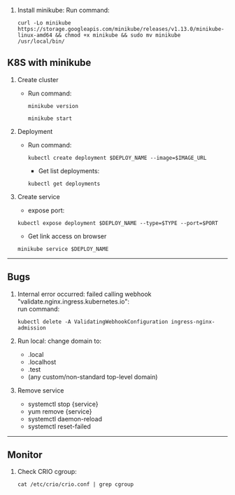 1. Install minikube:
   Run command:

   ```none
   curl -Lo minikube https://storage.googleapis.com/minikube/releases/v1.13.0/minikube-linux-amd64 && chmod +x minikube && sudo mv minikube /usr/local/bin/
   ```

## K8S with minikube

1. Create cluster

   - Run command:

     ```none
     minikube version
     ```

     ```none
     minikube start
     ```

2. Deployment

   - Run command:

     ```none
     kubectl create deployment $DEPLOY_NAME --image=$IMAGE_URL
     ```

     - Get list deployments:

     ```none
     kubectl get deployments
     ```

3. Create service

   - expose port:

   ```none
   kubectl expose deployment $DEPLOY_NAME --type=$TYPE --port=$PORT
   ```

   - Get link access on browser

   ```none
   minikube service $DEPLOY_NAME
   ```

---

## Bugs

1. Internal error occurred: failed calling webhook "validate.nginx.ingress.kubernetes.io": \
   run command:

   ```none
   kubectl delete -A ValidatingWebhookConfiguration ingress-nginx-admission
   ```

2. Run local: change domain to:
   - .local
   - .localhost
   - .test
   - (any custom/non-standard top-level domain)
3. Remove service
   - systemctl stop {service}
   - yum remove {service}
   - systemctl daemon-reload
   - systemctl reset-failed

---

## Monitor

1. Check CRIO cgroup:

   ```none
   cat /etc/crio/crio.conf | grep cgroup
   ```
